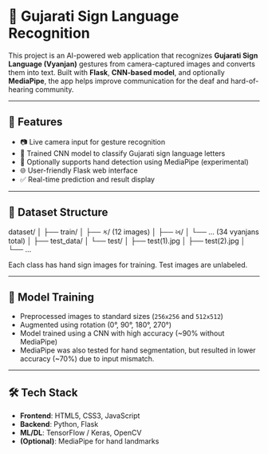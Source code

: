 # 🤟 Gujarati Sign Language Recognition

This project is an AI-powered web application that recognizes **Gujarati Sign Language (Vyanjan)** gestures from camera-captured images and converts them into text. Built with **Flask**, **CNN-based model**, and optionally **MediaPipe**, the app helps improve communication for the deaf and hard-of-hearing community.

---

## 🚀 Features

- 📷 Live camera input for gesture recognition
- 🤖 Trained CNN model to classify Gujarati sign language letters
- 🧠 Optionally supports hand detection using MediaPipe (experimental)
- 🌐 User-friendly Flask web interface
- ✅ Real-time prediction and result display

---

## 🧪 Dataset Structure

dataset/ │ ├── train/ │ ├── ક/ (12 images) │ ├── ખ/ │ └── ... (34 vyanjans total) │ ├── test_data/ │ └── test/ │ ├── test(1).jpg │ ├── test(2).jpg │ └── ...


Each class has hand sign images for training. Test images are unlabeled.

---

## 🧠 Model Training

- Preprocessed images to standard sizes (`256x256` and `512x512`)
- Augmented using rotation (0°, 90°, 180°, 270°)
- Model trained using a CNN with high accuracy (~90% without MediaPipe)
- MediaPipe was also tested for hand segmentation, but resulted in lower accuracy (~70%) due to input mismatch.

---

## 🛠️ Tech Stack

- **Frontend**: HTML5, CSS3, JavaScript
- **Backend**: Python, Flask
- **ML/DL**: TensorFlow / Keras, OpenCV
- **(Optional)**: MediaPipe for hand landmarks


